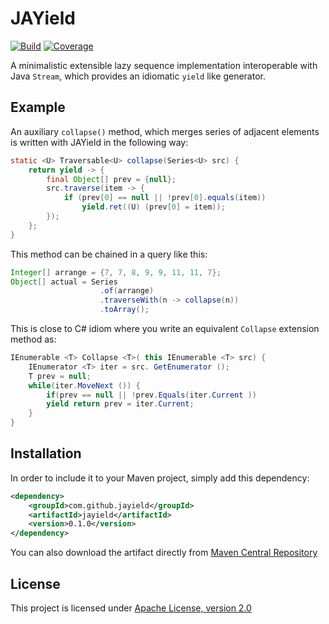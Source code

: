 # JAYield

[![Build](https://sonarcloud.io/api/badges/gate?key=com.github.jayield%3Ajayield)](https://sonarcloud.io/dashboard?id=com.github.jayield%3Ajayield)
[![Coverage](https://sonarcloud.io/api/badges/measure?key=com.github.jayield%3Ajayield&metric=coverage)](https://sonarcloud.io/component_measures/domain/Coverage?id=com.github.jayield%3Ajayield)

A minimalistic extensible lazy sequence implementation interoperable with Java
`Stream`, which provides an idiomatic `yield` like generator.
 
## Example

An auxiliary `collapse()` method, which merges series of adjacent elements is written 
with JAYield in the following way:

```java
static <U> Traversable<U> collapse(Series<U> src) {
    return yield -> {
        final Object[] prev = {null};
        src.traverse(item -> {
            if (prev[0] == null || !prev[0].equals(item))
                yield.ret((U) (prev[0] = item));
        });
    };
}
```

This method can be chained in a query like this:

```java
Integer[] arrange = {7, 7, 8, 9, 9, 11, 11, 7};
Object[] actual = Series
                    .of(arrange)
                    .traverseWith(n -> collapse(n))
                    .toArray();
```

This is close to C\# idiom where you write an equivalent `Collapse` extension 
method as:

```csharp
IEnumerable <T> Collapse <T>( this IEnumerable <T> src) {
    IEnumerator <T> iter = src. GetEnumerator ();
    T prev = null;
    while(iter.MoveNext ()) {
        if(prev == null || !prev.Equals(iter.Current ))
        yield return prev = iter.Current;
    }
}
```


## Installation

In order to include it to your Maven project, simply add this dependency:

```xml
<dependency>
    <groupId>com.github.jayield</groupId>
    <artifactId>jayield</artifactId>
    <version>0.1.0</version>
</dependency>
```

You can also download the artifact directly from [Maven
Central Repository](http://repo1.maven.org/maven2/com/github/jayield/jayield/)


## License

This project is licensed under [Apache License,
version 2.0](https://www.apache.org/licenses/LICENSE-2.0)
